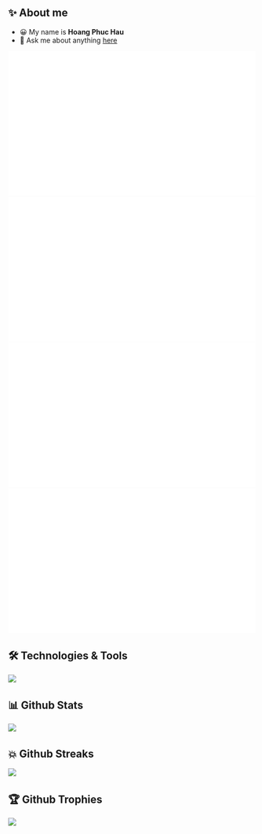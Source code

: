 ## ✨ About me

- 😀 My name is **Hoang Phuc Hau**
- 💬 Ask me about anything [here](https://github.com/phuchautea/phuchautea/issues)

![](https://raw.githubusercontent.com/phuchautea/github-stats/master/generated/overview.svg#gh-dark-mode-only)
![](https://raw.githubusercontent.com/phuchautea/github-stats/master/generated/overview.svg#gh-light-mode-only)
![](https://raw.githubusercontent.com/phuchautea/github-stats/master/generated/languages.svg#gh-dark-mode-only)
![](https://raw.githubusercontent.com/phuchautea/github-stats/master/generated/languages.svg#gh-light-mode-only)

## 🛠️ Technologies & Tools
<img src="https://skillicons.dev/icons?i=laravel,php,dotnet,js,vuejs,nodejs,mysql,mongodb,html,css,bootstrap" />

## 📊 Github Stats
![](https://komarev.com/ghpvc/?username=phuchautea&color=green)

## 💥 Github Streaks 
![](https://github-readme-streak-stats.herokuapp.com/?user=phuchautea&theme=vue)

## 🏆 Github Trophies
![](https://github-profile-trophy.vercel.app/?username=phuchautea&theme=vue&no-frame=true&column=4&margin-w=15)


<!---
phuchautea/phuchautea is a ✨ special ✨ repository because its `README.md` (this file) appears on your GitHub profile.
You can click the Preview link to take a look at your changes.
--->
